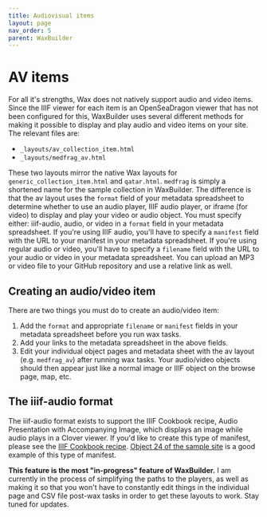 ```yaml
---
title: Audiovisual items
layout: page
nav_order: 5
parent: WaxBuilder
---
```

# AV items

For all it's strengths, Wax does not natively support audio and video items. Since the IIIF viewer for each item is an OpenSeaDragon viewer that has not been configured for this, WaxBuilder uses several different methods for making it possible to display and play audio and video items on your site. The relevant files are:
* `_layouts/av_collection_item.html`
* `_layouts/medfrag_av.html`

These two layouts mirror the native Wax layouts for `generic_collection_item.html` and `qatar.html`. `medfrag` is simply a shortened name for the sample collection in WaxBuilder. The difference is that the av layout uses the `format` field of your metadata spreadsheet to determine whether to use an audio player, IIIF audio player, or iframe (for video) to display and play your video or audio object. You must specify either: iiif-audio, audio, or video in a `format` field in your metadata spreadsheet. If you're using IIIF audio, you'll have to specify a `manifest` field with the URL to your manifest in your metadata spreadsheet. If you're using regular audio or video, you'll have to specify a `filename` field with the URL to your audio or video in your metadata spreadsheet. You can upload an MP3 or video file to your GitHub repository and use a relative link as well.

## Creating an audio/video item
There are two things you must do to create an audio/video item: 
1. Add the `format` and appropriate `filename` or `manifest` fields in your metadata spreadsheet before you run wax tasks.
2. Add your links to the metadata spreadsheet in the above fields.
3. Edit your individual object pages and metadata sheet with the av layout (e.g. `medfrag_av`) after running wax tasks.
Your audio/video objects should then appear just like a normal image or IIIF object on the browse page, map, etc.

## The iiif-audio format
The iiif-audio format exists to support the IIIF Cookbook recipe, Audio Presentation with Accompanying Image, which displays an image while audio plays in a Clover viewer. If you'd like to create this type of manifest, please see the [IIIF Cookbook recipe](https://iiif.io/api/cookbook/recipe/0014-accompanyingcanvas/). [Object 24 of the sample site](https://green-queen.github.io/waxbuilder/medievalfragments/obj24/) is a good example of this type of manifest.

**This feature is the most "in-progress" feature of WaxBuilder.** I am currently in the process of simplifying the paths to the players, as well as making it so that you won't have to constantly edit things in the individual page and CSV file post-wax tasks in order to get these layouts to work. Stay tuned for updates.
